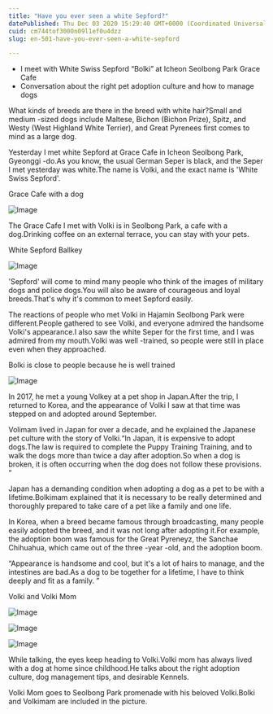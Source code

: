 ```yaml
---
title: "Have you ever seen a white Sepford?"
datePublished: Thu Dec 03 2020 15:29:40 GMT+0000 (Coordinated Universal Time)
cuid: cm744tof3000n09l1ef0u4dzz
slug: en-501-have-you-ever-seen-a-white-sepford

---
```



- I meet with White Swiss Sepford “Bolki” at Icheon Seolbong Park Grace Cafe
- Conversation about the right pet adoption culture and how to manage dogs

What kinds of breeds are there in the breed with white hair?Small and medium -sized dogs include Maltese, Bichon (Bichon Prize), Spitz, and Westy (West Highland White Terrier), and Great Pyrenees first comes to mind as a large dog.

Yesterday I met white Sepford at Grace Cafe in Icheon Seolbong Park, Gyeonggi -do.As you know, the usual German Seper is black, and the Seper I met yesterday was white.The name is Volki, and the exact name is 'White Swiss Sepford'.

Grace Cafe with a dog

![Image](https://cdn.hashnode.com/res/hashnode/image/upload/v1739499039178/65015ff7-6d08-4386-9699-17eaebb9a64f.jpeg)

The Grace Cafe I met with Volki is in Seolbong Park, a cafe with a dog.Drinking coffee on an external terrace, you can stay with your pets.

White Sepford Ballkey

![Image](https://cdn.hashnode.com/res/hashnode/image/upload/v1739499042136/1d3316f8-22c1-4add-847e-67a4cae310ad.jpeg)

'Sepford' will come to mind many people who think of the images of military dogs and police dogs.You will also be aware of courageous and loyal breeds.That's why it's common to meet Sepford easily.

The reactions of people who met Volki in Hajamin Seolbong Park were different.People gathered to see Volki, and everyone admired the handsome Volki's appearance.I also saw the white Seper for the first time, and I was admired from my mouth.Volki was well -trained, so people were still in place even when they approached.

Bolki is close to people because he is well trained

![Image](https://cdn.hashnode.com/res/hashnode/image/upload/v1739499044768/542fc4f0-581e-4c6b-a485-bed00e369803.jpeg)

In 2017, he met a young Volkey at a pet shop in Japan.After the trip, I returned to Korea, and the appearance of Volki I saw at that time was stepped on and adopted around September.

Volimam lived in Japan for over a decade, and he explained the Japanese pet culture with the story of Volki.“In Japan, it is expensive to adopt dogs.The law is required to complete the Puppy Training Training, and to walk the dogs more than twice a day after adoption.So when a dog is broken, it is often occurring when the dog does not follow these provisions. ”

Japan has a demanding condition when adopting a dog as a pet to be with a lifetime.Bolkimam explained that it is necessary to be really determined and thoroughly prepared to take care of a pet like a family and one life.

In Korea, when a breed became famous through broadcasting, many people easily adopted the breed, and it was not long after adopting it.For example, the adoption boom was famous for the Great Pyreneyz, the Sanchae Chihuahua, which came out of the three -year -old, and the adoption boom.

“Appearance is handsome and cool, but it's a lot of hairs to manage, and the intestines are bad.As a dog to be together for a lifetime, I have to think deeply and fit as a family. ”

Volki and Volki Mom

![Image](https://cdn.hashnode.com/res/hashnode/image/upload/v1739499047004/7bb549b4-b784-45b1-9b30-94571eeb0775.jpeg)

![Image](https://cdn.hashnode.com/res/hashnode/image/upload/v1739499049319/bef41c35-fc1d-490c-9cea-512dd1206b9f.jpeg)

![Image](https://cdn.hashnode.com/res/hashnode/image/upload/v1739499052492/400a84c9-5f33-4e4b-a161-70410501c539.jpeg)

While talking, the eyes keep heading to Volki.Volki mom has always lived with a dog at home since childhood.He talks about the right adoption culture, dog management tips, and desirable Kennels.

Volki Mom goes to Seolbong Park promenade with his beloved Volki.Bolki and Volkimam are included in the picture.